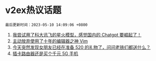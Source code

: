 # v2ex热议话题

`最后更新时间：2023-05-10 14:09:06 +0800`

1. [我尝试用了科大讯飞的星火模型，感觉国内的 Chatgpt 要崛起了！](https://www.v2ex.com/t/938725)
1. [主动放弃使用了十年的编辑器之神 Vim](https://www.v2ex.com/t/938628)
1. [今天突然发现女朋友已经在准备 520 的礼物了，问问老铁们都送什么？](https://www.v2ex.com/t/938613)
1. [插卡路由器还是买个千元 5G 手机](https://www.v2ex.com/t/938640)

